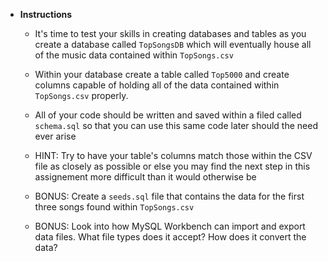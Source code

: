 * **Instructions**
	* It's time to test your skills in creating databases and tables as you create a database called `TopSongsDB` which will eventually house all of the music data contained within `TopSongs.csv`

	* Within your database create a table called `Top5000` and create columns capable of holding all of the data contained within `TopSongs.csv` properly.

	* All of your code should be written and saved within a filed called `schema.sql` so that you can use this same code later should the need ever arise

	* HINT: Try to have your table's columns match those within the CSV file as closely as possible or else you may find the next step in this assignement more difficult than it would otherwise be

	* BONUS: Create a `seeds.sql` file that contains the data for the first three songs found within `TopSongs.csv`

	* BONUS: Look into how MySQL Workbench can import and export data files. What file types does it accept? How does it convert the data?